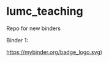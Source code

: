 # lumc_teaching
Repo for new binders

Binder 1: 

[https://mybinder.org/badge_logo.svg)](https://mybinder.org/v2/gh/drcandacemakedamoore/lumc_teaching/HEAD?urlpath=%2Fdoc%2Ftree%2Ffor_talk.ipynb)
